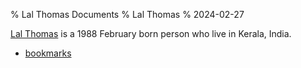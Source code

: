 % Lal Thomas Documents
% Lal Thomas
% 2024-02-27

[Lal Thomas](https://www.facebook.com/lalthomas.official/) is a 1988 February born person who live in Kerala, India.

- [bookmarks](bookmarks.html)
